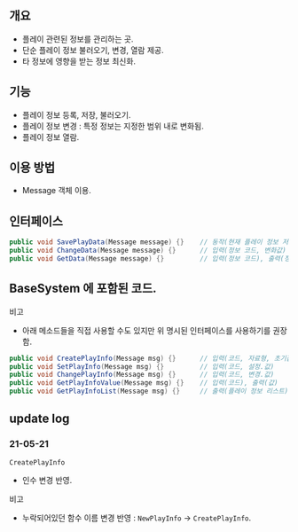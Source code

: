 ## 개요
- 플레이 관련된 정보를 관리하는 곳.
- 단순 플레이 정보 불러오기, 변경, 열람 제공.
- 타 정보에 영향을 받는 정보 최신화.

## 기능
- 플레이 정보 등록, 저장, 불러오기.
- 플레이 정보 변경 : 특정 정보는 지정한 범위 내로 변화됨.
- 플레이 정보 열람.

## 이용 방법
- Message 객체 이용.

## 인터페이스

```c#
public void SavePlayData(Message message) {}    // 동작(현재 플레이 정보 저장)
public void ChangeData(Message message) {}      // 입력(정보 코드, 변화값) 
public void GetData(Message message) {}         // 입력(정보 코드), 출력(정보 값)
```

## BaseSystem 에 포함된 코드.
비고
- 아래 메소드들을 직접 사용할 수도 있지만 위 명시된 인터페이스를 사용하기를 권장함.

```c#
public void CreatePlayInfo(Message msg) {}      // 입력(코드, 자료형, 초기값[, 최소값, 최대값])
public void SetPlayInfo(Message msg) {}         // 입력(코드, 설정.값)
public void ChangePlayInfo(Message msg) {}      // 입력(코드, 변경.값)
public void GetPlayInfoValue(Message msg) {}    // 입력(코드), 출력(값)
public void GetPlayInfoList(Message msg) {}     // 출력(플레이 정보 리스트)
```

## update log

### 21-05-21
`CreatePlayInfo`
- 인수 변경 반영.

비고
- 누락되어있던 함수 이름 변경 반영 : `NewPlayInfo` -> `CreatePlayInfo`.